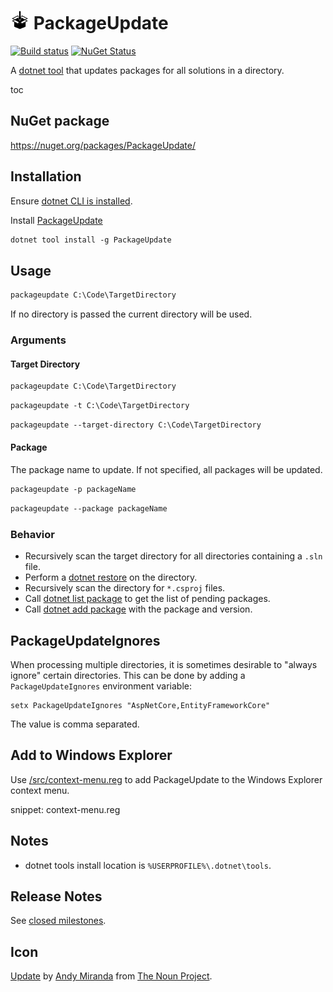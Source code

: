 # <img src="/src/icon.png" height="30px"> PackageUpdate

[![Build status](https://ci.appveyor.com/api/projects/status/sq3dnh0uyl7sf9uv/branch/master?svg=true)](https://ci.appveyor.com/project/SimonCropp/PackageUpdate)
[![NuGet Status](https://img.shields.io/nuget/v/PackageUpdate.svg)](https://www.nuget.org/packages/PackageUpdate/)

A [dotnet tool](https://docs.microsoft.com/en-us/dotnet/core/tools/global-tools) that updates packages for all solutions in a directory.

toc


## NuGet package

https://nuget.org/packages/PackageUpdate/


## Installation

Ensure [dotnet CLI is installed](https://docs.microsoft.com/en-us/dotnet/core/tools/).

Install [PackageUpdate](https://nuget.org/packages/PackageUpdate/)

```ps
dotnet tool install -g PackageUpdate
```


## Usage

```ps
packageupdate C:\Code\TargetDirectory
```

If no directory is passed the current directory will be used.


### Arguments


#### Target Directory

```ps
packageupdate C:\Code\TargetDirectory
```

```ps
packageupdate -t C:\Code\TargetDirectory
```

```ps
packageupdate --target-directory C:\Code\TargetDirectory
```


#### Package

The package name to update. If not specified, all packages will be updated.

```ps
packageupdate -p packageName
```

```ps
packageupdate --package packageName
```


### Behavior

 * Recursively scan the target directory for all directories containing a `.sln` file.
 * Perform a [dotnet restore](https://docs.microsoft.com/en-us/dotnet/core/tools/dotnet-restore) on the directory.
 * Recursively scan the directory for `*.csproj` files.
 * Call [dotnet list package](https://docs.microsoft.com/en-us/dotnet/core/tools/dotnet-list-package) to get the list of pending packages.
 * Call [dotnet add package](https://docs.microsoft.com/en-us/dotnet/core/tools/dotnet-add-package) with the package and version.


## PackageUpdateIgnores

When processing multiple directories, it is sometimes desirable to "always ignore" certain directories. This can be done by adding a `PackageUpdateIgnores` environment variable:

```
setx PackageUpdateIgnores "AspNetCore,EntityFrameworkCore"
```

The value is comma separated.


## Add to Windows Explorer

Use [/src/context-menu.reg](context-menu.reg) to add PackageUpdate to the Windows Explorer context menu.

snippet: context-menu.reg

## Notes

 * dotnet tools install location is `%USERPROFILE%\.dotnet\tools`.


## Release Notes

See [closed milestones](../../milestones?state=closed).


## Icon

[Update](https://thenounproject.com/search/?q=update&i=2060555) by [Andy Miranda](https://thenounproject.com/andylontuan88) from [The Noun Project](https://thenounproject.com/).